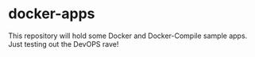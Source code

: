 # docker-apps
This repository will hold some Docker and Docker-Compile sample apps. Just testing out the DevOPS rave!
